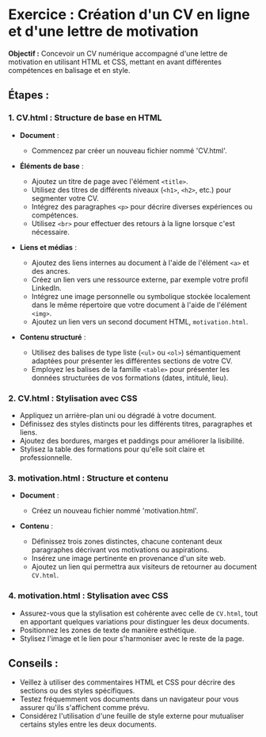 # Exercice : Création d'un CV en ligne et d'une lettre de motivation

**Objectif :** Concevoir un CV numérique accompagné d'une lettre de motivation en utilisant HTML et CSS, mettant en avant différentes compétences en balisage et en style.

## Étapes :

### 1. CV.html : Structure de base en HTML

- **Document** : 
  - Commencez par créer un nouveau fichier nommé 'CV.html'.
  
- **Éléments de base** :
  - Ajoutez un titre de page avec l'élément `<title>`.
  - Utilisez des titres de différents niveaux (`<h1>`, `<h2>`, etc.) pour segmenter votre CV.
  - Intégrez des paragraphes `<p>` pour décrire diverses expériences ou compétences.
  - Utilisez `<br>` pour effectuer des retours à la ligne lorsque c'est nécessaire.
  
- **Liens et médias** :
  - Ajoutez des liens internes au document à l'aide de l'élément `<a>` et des ancres.
  - Créez un lien vers une ressource externe, par exemple votre profil LinkedIn.
  - Intégrez une image personnelle ou symbolique stockée localement dans le même répertoire que votre document à l'aide de l'élément `<img>`.
  - Ajoutez un lien vers un second document HTML, `motivation.html`.
  
- **Contenu structuré** :
  - Utilisez des balises de type liste (`<ul>` ou `<ol>`) sémantiquement adaptées pour présenter les différentes sections de votre CV.
  - Employez les balises de la famille `<table>` pour présenter les données structurées de vos formations (dates, intitulé, lieu).

### 2. CV.html : Stylisation avec CSS

- Appliquez un arrière-plan uni ou dégradé à votre document.
- Définissez des styles distincts pour les différents titres, paragraphes et liens.
- Ajoutez des bordures, marges et paddings pour améliorer la lisibilité.
- Stylisez la table des formations pour qu'elle soit claire et professionnelle.

### 3. motivation.html : Structure et contenu

- **Document** : 
  - Créez un nouveau fichier nommé 'motivation.html'.
  
- **Contenu** :
  - Définissez trois zones distinctes, chacune contenant deux paragraphes décrivant vos motivations ou aspirations.
  - Insérez une image pertinente en provenance d'un site web.
  - Ajoutez un lien qui permettra aux visiteurs de retourner au document `CV.html`.

### 4. motivation.html : Stylisation avec CSS

- Assurez-vous que la stylisation est cohérente avec celle de `CV.html`, tout en apportant quelques variations pour distinguer les deux documents.
- Positionnez les zones de texte de manière esthétique.
- Stylisez l'image et le lien pour s'harmoniser avec le reste de la page.

## Conseils :

- Veillez à utiliser des commentaires HTML et CSS pour décrire des sections ou des styles spécifiques.
- Testez fréquemment vos documents dans un navigateur pour vous assurer qu'ils s'affichent comme prévu.
- Considérez l'utilisation d'une feuille de style externe pour mutualiser certains styles entre les deux documents.
